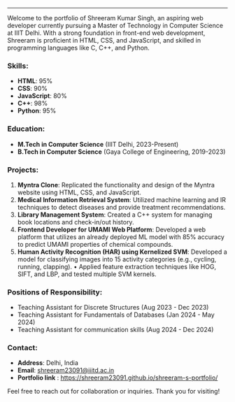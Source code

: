 ---
Welcome to the portfolio of Shreeram Kumar Singh, an aspiring web developer currently pursuing a Master of Technology in Computer Science at IIIT Delhi. With a strong foundation in front-end web development, Shreeram is proficient in HTML, CSS, and JavaScript, and skilled in programming languages like C, C++, and Python.

### Skills:
- **HTML**: 95%
- **CSS**: 90%
- **JavaScript**: 80%
- **C++**: 98%
- **Python**: 95%

### Education:
- **M.Tech in Computer Science** (IIIT Delhi, 2023-Present)
- **B.Tech in Computer Science** (Gaya College of Engineering, 2019-2023)

### Projects:
1. **Myntra Clone**: Replicated the functionality and design of the Myntra website using HTML, CSS, and JavaScript.
2. **Medical Information Retrieval System**: Utilized machine learning and IR techniques to detect diseases and provide treatment recommendations.
3. **Library Management System**: Created a C++ system for managing book locations and check-in/out history.
4. **Frontend Developer for UMAMI Web Platform**:  Developed a web platform that utilizes an already deployed ML model with 85% accuracy to predict UMAMI properties of
 chemical compounds.
5. **Human Activity Recognition (HAR) using Kernelized SVM**: Developed a model for classifying images into 15 activity categories (e.g., cycling, running, clapping).
    • Applied feature extraction techniques like HOG, SIFT, and LBP, and tested multiple SVM kernels.

### Positions of Responsibility:
- Teaching Assistant for Discrete Structures (Aug 2023 - Dec 2023)
- Teaching Assistant for Fundamentals of Databases (Jan 2024 - May 2024)
- Teaching Assistant for communication skills (Aug 2024 - Dec 2024)

### Contact:
- **Address**: Delhi, India
- **Email**: shreeram23091@iiitd.ac.in
- **Portfolio link** : https://shreeram23091.github.io/shreeram-s-portfolio/

Feel free to reach out for collaboration or inquiries. Thank you for visiting!
